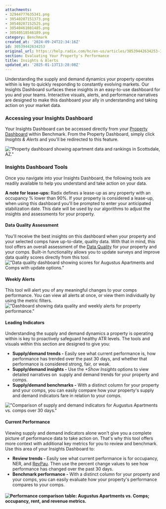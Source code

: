 ```yaml
---
attachments:
- 32944777635341.png
- 30540207151373.png
- 30540207152525.png
- 30540461081485.png
- 30540518546189.png
category: Benchmark
created_at: '2024-09-24T22:34:16Z'
id: 30539442634253
original_url: https://help.radix.com/hc/en-us/articles/30539442634253-Insights-Alerts
section: Evaluating Your Property's Performance
title: Insights & Alerts
updated_at: '2025-01-13T13:28:08Z'
---
```


Understanding the supply and demand dynamics your property operates within is key to quickly responding to constantly evolving markets. Our Insights Dashboard surfaces these insights in an easy-to-use dashboard for you and your teams. Interactive visuals, alerts, and performance narratives are designed to make this dashboard your ally in understanding and taking action on your market data.

### Accessing your Insights Dashboard

Your Insights Dashboard can be accessed directly from your [Property Dashboard](https://help.radix.com/hc/en-us/articles/28865401031949) within Benchmark. From the Property Dashboard, simply click *Insights & Alerts* and you'll be redirected to this feature.

!["Property dashboard showing apartment data and rankings in Scottsdale, AZ."](attachments/32944777635341.png)

### Insights Dashboard Tools

Once you navigate into your Insights Dashboard, the following tools are readily available to help you understand and take action on your data.

**A note for lease-ups:** Radix defines a lease-up as any property with an occupancy % lower than 90%. If your property is considered a lease-up, when using this dashboard you'll be prompted to enter your anticipated stabilization date. This date will be used by our algorithms to adjust the insights and assessments for your property.

#### **Data Quality Assessment**

You'll receive the best insights on this dashboard when your property and your selected comps have up-to-date, quality data. With that in mind, this tool offers an overall assessment of the [Data Quality](https://help.radix.com/hc/en-us/articles/28429466699533) for your property and your comps. Built-in functionality allows you to update surveys and improve data quality scores directly from this tool. !["Data quality dashboard showing scores for Augustus Apartments and Comps with update options."](attachments/30540207151373.png)

#### **Weekly Alerts**

This tool will alert you of any meaningful changes to your comps performance. You can view all alerts at once, or view them individually by using the metric filters. !["Dashboard showing data quality and weekly alerts for property performance."](attachments/30540207152525.png)

#### **Leading Indicators**

Understanding the supply and demand dynamics a property is operating within is key to proactively safeguard healthy ATR levels. The tools and visuals within this section are designed to give you:

* **Supply/demand trends -** Easily see what current performance is, how performance has trended over the past 30 days, and whether that performance is considered strong, fair, or weak.
* **Supply/demand insights -** Use the *+Show Insights* options to view detailed narratives on  supply and demand trends for your property and comps.
* **Supply/demand benchmarks -** With a distinct column for your property and your comps, you can easily compare how your property's supply and demand indicators fare in relation to your comps.

!["Comparison of supply and demand indicators for Augustus Apartments vs. comps over 30 days."](attachments/30540461081485.png)

#### **Current Performance**

Viewing supply and demand indicators alone won't give you a complete picture of performance data to take action on. That's why this tool offers more context with additional key metrics for you to review and benchmark. Use this area of your Insights Dashboard to:

* **Review trends -** Easily see what current performance is for occupancy, NER, and [RevPau](https://help.radix.com/hc/en-us/articles/20068521632653). Then use the percent change values to see how performance has changed over the past 30 days.
* **Benchmark performance -** With a distinct column for your property and your comps, you can easily evaluate how your property's performance compares to your comps.

#### ![Performance comparison table: Augustus Apartments vs. Comps; occupancy, rent, and revenue metrics.](attachments/30540518546189.png)